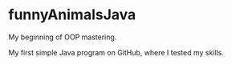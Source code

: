 # funnyAnimalsJava

My beginning of OOP mastering.

My first simple Java program on GitHub, where I tested my skills.
